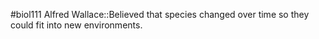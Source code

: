 #biol111 
Alfred Wallace::Believed that species changed over time so they could fit into new environments.
